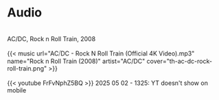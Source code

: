 # Audio

<br />
AC/DC, Rock n Roll Train, 2008<br />
<br />
{{< music url="AC⧸DC - Rock N Roll Train (Official 4K Video).mp3" name="Rock n Roll Train (2008)" artist="AC/DC" cover="th-ac-dc-rock-roll-train.png" >}}<br />
<br />
{{< youtube FrFvNphZ5BQ >}}
2025 05 02 - 1325: YT doesn't show on mobile

